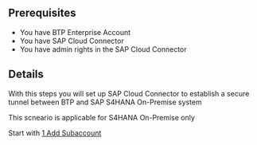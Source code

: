 ## Prerequisites

- You have BTP Enterprise Account
- You have SAP Cloud Connector
- You have admin rights in the SAP Cloud Connector

## Details

With this steps you will set up SAP Cloud Connector to establish a secure tunnel between BTP and SAP S4HANA On-Premise system

This scneario is applicable for S4HANA On-Premise only

Start with [1 Add Subaccount](https://github.com/Sereg20/Task_Center/blob/master/SCC_config/1%20Add%20Subaccount/README.md)